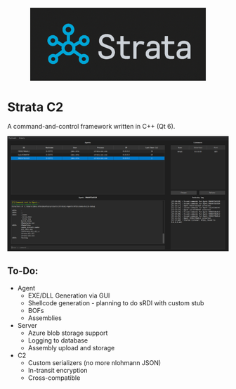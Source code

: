 <p align="center">
  <img src="strata.png" width="400" />
</p>

# Strata C2

A command-and-control framework written in C++ (Qt 6).

<p align="center">
  <img src="GUI.png" width="700" />
</p>

## To-Do:
- Agent
  - EXE/DLL Generation via GUI
  - Shellcode generation - planning to do sRDI with custom stub
  - BOFs
  - Assemblies
- Server
  - Azure blob storage support
  - Logging to database
  - Assembly upload and storage
- C2
  - Custom serializers (no more nlohmann JSON)
  - In-transit encryption
  - Cross-compatible